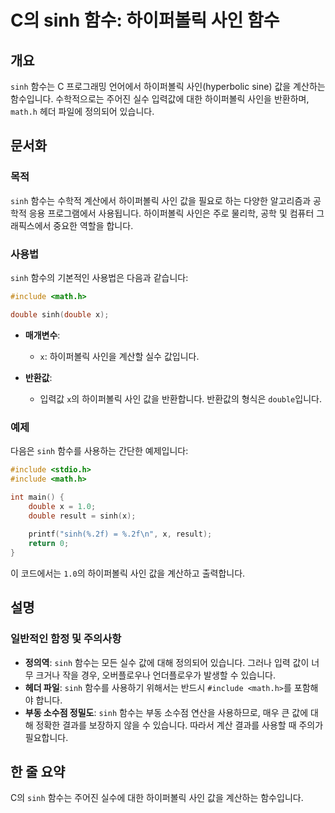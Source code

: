 <!--
Meta Description: # C의 sinh 함수: 하이퍼볼릭 사인 함수 ## 개요 `sinh` 함수는 C 프로그래밍 언어에서 하이퍼볼릭 사인(hyperbolic sine) 값을 계산하는 함수입니다. 수학적으로는 주어진 실수 입력값에 대한 하이퍼볼릭 사인을 반환하며, `math.h` 헤더 파일에...
Meta Keywords: sinh, 하이퍼볼릭, 함수는, double, math
-->

# C의 sinh 함수: 하이퍼볼릭 사인 함수

## 개요
`sinh` 함수는 C 프로그래밍 언어에서 하이퍼볼릭 사인(hyperbolic sine) 값을 계산하는 함수입니다. 수학적으로는 주어진 실수 입력값에 대한 하이퍼볼릭 사인을 반환하며, `math.h` 헤더 파일에 정의되어 있습니다.

## 문서화
### 목적
`sinh` 함수는 수학적 계산에서 하이퍼볼릭 사인 값을 필요로 하는 다양한 알고리즘과 공학적 응용 프로그램에서 사용됩니다. 하이퍼볼릭 사인은 주로 물리학, 공학 및 컴퓨터 그래픽스에서 중요한 역할을 합니다.

### 사용법
`sinh` 함수의 기본적인 사용법은 다음과 같습니다:

```c
#include <math.h>

double sinh(double x);
```

- **매개변수**: 
  - `x`: 하이퍼볼릭 사인을 계산할 실수 값입니다.
  
- **반환값**: 
  - 입력값 `x`의 하이퍼볼릭 사인 값을 반환합니다. 반환값의 형식은 `double`입니다.

### 예제
다음은 `sinh` 함수를 사용하는 간단한 예제입니다:

```c
#include <stdio.h>
#include <math.h>

int main() {
    double x = 1.0;
    double result = sinh(x);
    
    printf("sinh(%.2f) = %.2f\n", x, result);
    return 0;
}
```

이 코드에서는 `1.0`의 하이퍼볼릭 사인 값을 계산하고 출력합니다.

## 설명
### 일반적인 함정 및 주의사항
- **정의역**: `sinh` 함수는 모든 실수 값에 대해 정의되어 있습니다. 그러나 입력 값이 너무 크거나 작을 경우, 오버플로우나 언더플로우가 발생할 수 있습니다.
- **헤더 파일**: `sinh` 함수를 사용하기 위해서는 반드시 `#include <math.h>`를 포함해야 합니다.
- **부동 소수점 정밀도**: `sinh` 함수는 부동 소수점 연산을 사용하므로, 매우 큰 값에 대해 정확한 결과를 보장하지 않을 수 있습니다. 따라서 계산 결과를 사용할 때 주의가 필요합니다.

## 한 줄 요약
C의 `sinh` 함수는 주어진 실수에 대한 하이퍼볼릭 사인 값을 계산하는 함수입니다.
